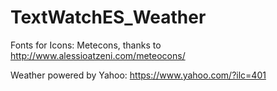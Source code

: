 # TextWatchES_Weather


Fonts for Icons: Metecons, thanks to http://www.alessioatzeni.com/meteocons/


Weather powered by  Yahoo: https://www.yahoo.com/?ilc=401

